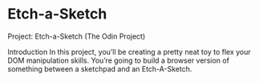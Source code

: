 # Etch-a-Sketch
Project: Etch-a-Sketch (The Odin Project)

Introduction
In this project, you’ll be creating a pretty neat toy to flex your DOM manipulation skills. You’re going to build a browser version of something between a sketchpad and an Etch-A-Sketch.

